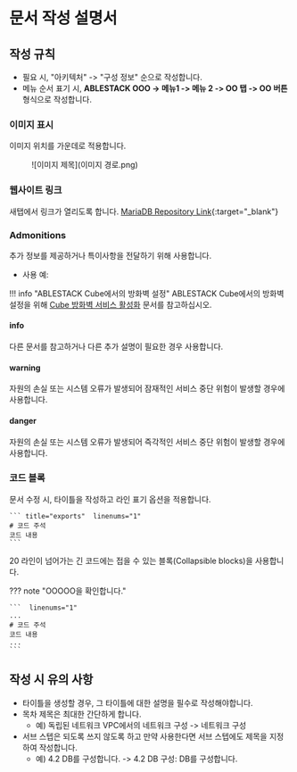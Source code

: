 # 문서 작성 설명서

## 작성 규칙

- 필요 시, "아키텍처" -> "구성 정보" 순으로 작성합니다.
- 메뉴 순서 표기 시, **ABLESTACK OOO -> 메뉴1 -> 메뉴 2 -> OO 탭 -> OO 버튼** 형식으로 작성합니다.


### 이미지 표시
이미지 위치를 가운데로 적용합니다.

<figure markdown>
![이미지 제목](이미지 경로.png)
</figure markdown>

### 웹사이트 링크
새탭에서 링크가 열리도록 합니다.
[MariaDB Repository Link](https://mariadb.org/download/?t=repo-config){:target="_blank"}

### Admonitions
추가 정보를 제공하거나 특이사항을 전달하기 위해 사용합니다.

- 사용 예:

!!! info "ABLESTACK Cube에서의 방화벽 설정"
    ABLESTACK Cube에서의 방화벽 설정을 위해 [Cube 방화벽 서비스 활성화](../../../../administration/cube/networking-guide#_27) 문서를 참고하십시오.

#### info
다른 문서를 참고하거나 다른 추가 설명이 필요한 경우 사용합니다.

#### warning
자원의 손실 또는 시스템 오류가 발생되어 잠재적인 서비스 중단 위험이 발생할 경우에 사용합니다.

#### danger
자원의 손실 또는 시스템 오류가 발생되어 즉각적인 서비스 중단 위험이 발생할 경우에 사용합니다.


### 코드 블록
문서 수정 시, 타이틀을 작성하고 라인 표기 옵션을 적용합니다.

    ``` title="exports"  linenums="1"
    # 코드 주석
    코드 내용 
    ```

20 라인이 넘어가는 긴 코드에는 접을 수 있는 블록(Collapsible blocks)을 사용합니다.

??? note "OOOOO을 확인합니다."

    ```  linenums="1"
    ...
    # 코드 주석
    코드 내용 
    ...
    ```



## 작성 시 유의 사항

- 타이틀을 생성할 경우, 그 타이틀에 대한 설명을 필수로 작성해야합니다.
- 목차 제목은 최대한 간단하게 합니다. 
    - 예) 독립된 네트워크 VPC에서의 네트워크 구성 -> 네트워크 구성
- 서브 스텝은 되도록 쓰지 않도록 하고 만약 사용한다면 서브 스텝에도 제목을 지정하여 작성합니다.
    - 예) 4.2 DB를 구성합니다. -> 4.2 DB 구성: DB를 구성합니다.
